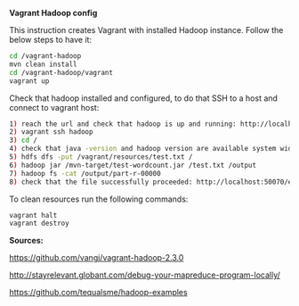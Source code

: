 **Vagrant Hadoop config**

This instruction creates Vagrant with installed Hadoop instance. Follow the below steps to have it:

```sh
cd /vagrant-hadoop
mvn clean install
cd /vagrant-hadoop/vagrant
vagrant up
```

Check that hadoop installed and configured, to do that SSH to a host and connect to vagrant host:

```sh
1) reach the url and check that hadoop is up and running: http://localhost:50070/explorer.html/
2) vagrant ssh hadoop
3) cd /
4) check that java -version and hadoop version are available system wide
5) hdfs dfs -put /vagrant/resources/test.txt /
6) hadoop jar /mvn-target/test-wordcount.jar /test.txt /output
7) hadoop fs -cat /output/part-r-00000
8) check that the file successfully proceeded: http://localhost:50070/explorer.html#/output
```

To clean resources run the following commands:

```sh
vagrant halt
vagrant destroy
```

**Sources:**

https://github.com/vangj/vagrant-hadoop-2.3.0

http://stayrelevant.globant.com/debug-your-mapreduce-program-locally/

https://github.com/tequalsme/hadoop-examples

